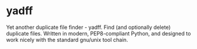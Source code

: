 # yadff
Yet another duplicate file finder - yadff. Find (and optionally delete) duplicate files. Written in modern, PEP8-compliant Python, and designed to work nicely with the standard gnu/unix tool chain.
